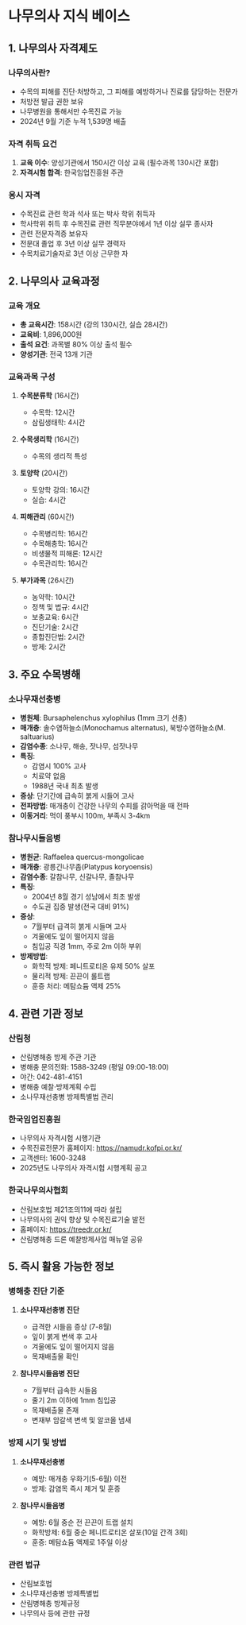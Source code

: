 # 나무의사 지식 베이스

## 1. 나무의사 자격제도

### 나무의사란?
- 수목의 피해를 진단·처방하고, 그 피해를 예방하거나 진료를 담당하는 전문가
- 처방전 발급 권한 보유
- 나무병원을 통해서만 수목진료 가능
- 2024년 9월 기준 누적 1,539명 배출

### 자격 취득 요건
1. **교육 이수**: 양성기관에서 150시간 이상 교육 (필수과목 130시간 포함)
2. **자격시험 합격**: 한국임업진흥원 주관

### 응시 자격
- 수목진료 관련 학과 석사 또는 박사 학위 취득자
- 학사학위 취득 후 수목진료 관련 직무분야에서 1년 이상 실무 종사자
- 관련 전문자격증 보유자
- 전문대 졸업 후 3년 이상 실무 경력자
- 수목치료기술자로 3년 이상 근무한 자

## 2. 나무의사 교육과정

### 교육 개요
- **총 교육시간**: 158시간 (강의 130시간, 실습 28시간)
- **교육비**: 1,896,000원
- **출석 요건**: 과목별 80% 이상 출석 필수
- **양성기관**: 전국 13개 기관

### 교육과목 구성
1. **수목분류학** (16시간)
   - 수목학: 12시간
   - 삼림생태학: 4시간

2. **수목생리학** (16시간)
   - 수목의 생리적 특성

3. **토양학** (20시간)
   - 토양학 강의: 16시간
   - 실습: 4시간

4. **피해관리** (60시간)
   - 수목병리학: 16시간
   - 수목해충학: 16시간
   - 비생물적 피해론: 12시간
   - 수목관리학: 16시간

5. **부가과목** (26시간)
   - 농약학: 10시간
   - 정책 및 법규: 4시간
   - 보충교육: 6시간
   - 진단기술: 2시간
   - 종합진단법: 2시간
   - 방제: 2시간

## 3. 주요 수목병해

### 소나무재선충병
- **병원체**: Bursaphelenchus xylophilus (1mm 크기 선충)
- **매개충**: 솔수염하늘소(Monochamus alternatus), 북방수염하늘소(M. saltuarius)
- **감염수종**: 소나무, 해송, 잣나무, 섬잣나무
- **특징**: 
  - 감염시 100% 고사
  - 치료약 없음
  - 1988년 국내 최초 발생
- **증상**: 단기간에 급속히 붉게 시들어 고사
- **전파방법**: 매개충이 건강한 나무의 수피를 갉아먹을 때 전파
- **이동거리**: 먹이 풍부시 100m, 부족시 3-4km

### 참나무시들음병
- **병원균**: Raffaelea quercus-mongolicae
- **매개충**: 광릉긴나무좀(Platypus koryoensis)
- **감염수종**: 갈참나무, 신갈나무, 졸참나무
- **특징**:
  - 2004년 8월 경기 성남에서 최초 발생
  - 수도권 집중 발생(전국 대비 91%)
- **증상**: 
  - 7월부터 급격히 붉게 시들며 고사
  - 겨울에도 잎이 떨어지지 않음
  - 침입공 직경 1mm, 주로 2m 이하 부위
- **방제방법**:
  - 화학적 방제: 페니트로티온 유제 50% 살포
  - 물리적 방제: 끈끈이 롤트랩
  - 훈증 처리: 메탐쇼듐 액제 25%

## 4. 관련 기관 정보

### 산림청
- 산림병해충 방제 주관 기관
- 병해충 문의전화: 1588-3249 (평일 09:00-18:00)
- 야간: 042-481-4151
- 병해충 예찰·방제계획 수립
- 소나무재선충병 방제특별법 관리

### 한국임업진흥원
- 나무의사 자격시험 시행기관
- 수목진료전문가 홈페이지: https://namudr.kofpi.or.kr/
- 고객센터: 1600-3248
- 2025년도 나무의사 자격시험 시행계획 공고

### 한국나무의사협회
- 산림보호법 제21조의11에 따라 설립
- 나무의사의 권익 향상 및 수목진료기술 발전
- 홈페이지: https://treedr.or.kr/
- 산림병해충 드론 예찰방제사업 매뉴얼 공유

## 5. 즉시 활용 가능한 정보

### 병해충 진단 기준
1. **소나무재선충병 진단**
   - 급격한 시들음 증상 (7-8월)
   - 잎이 붉게 변색 후 고사
   - 겨울에도 잎이 떨어지지 않음
   - 목재배출물 확인

2. **참나무시들음병 진단**
   - 7월부터 급속한 시들음
   - 줄기 2m 이하에 1mm 침입공
   - 목재배출물 존재
   - 변재부 암갈색 변색 및 알코올 냄새

### 방제 시기 및 방법
1. **소나무재선충병**
   - 예방: 매개충 우화기(5-6월) 이전
   - 방제: 감염목 즉시 제거 및 훈증

2. **참나무시들음병**
   - 예방: 6월 중순 전 끈끈이 트랩 설치
   - 화학방제: 6월 중순 페니트로티온 살포(10일 간격 3회)
   - 훈증: 메탐쇼듐 액제로 1주일 이상

### 관련 법규
- 산림보호법
- 소나무재선충병 방제특별법
- 산림병해충 방제규정
- 나무의사 등에 관한 규정